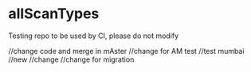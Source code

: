 # allScanTypes
Testing repo to be used by CI, please do not modify 

//change code and merge in mAster
//change for AM test
//test mumbai
//new
//change
//change for migration
